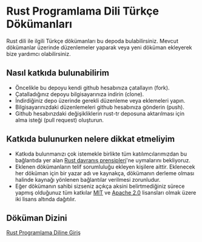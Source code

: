 # Rust Programlama Dili Türkçe Dökümanları

Rust dili ile ilgili Türkçe dökümanları bu depoda bulabilirsiniz. Mevcut dökümanlar üzerinde düzenlemeler yaparak veya yeni döküman ekleyerek bize yardımcı olabilirsiniz.

## Nasıl katkıda bulunabilirim

- Öncelikle bu depoyu kendi github hesabınıza çatallayın (fork).
- Çatalladığınız depoyu bilgisayarınıza indirin (clone).
- İndirdiğiniz depo üzerinde gerekli düzenleme veya eklemeleri yapın.
- Bilgisayarınızdaki düzenlemeleri github hesabınıza gönderin (push).
- Github hesabınzdaki değişikliklerin rust-tr deposuna aktarılması için alma isteği (pull request) oluşturun.

## Katkıda bulunurken nelere dikkat etmeliyim

- Katkıda bulunmanızı çok istemekle birlikte tüm katılımcılarımızdan bu bağlantıda yer alan [Rust davranış prensipleri](https://www.rust-lang.org/policies/code-of-conduct)'ne uymalarını bekliyoruz.
- Eklenen dökümanların telif sorumluluğu ekleyen kişilere aittir. Eklenecek her döküman için bir yazar adı ve kaynakça, dökümanın derleme olması halinde kaynağı yönlenen bağlantılar verilmesi zorunludur.
- Eğer dökümanın sahibi sizseniz açıkça aksini belirtmediğiniz sürece yapmış olduğunuz tüm katkılar [MIT](https://github.com/rust-lang/rust-by-example/blob/master/LICENSE-MIT) ve [Apache 2.0](https://github.com/rust-lang/rust-by-example/blob/master/LICENSE-APACHE) lisansları olmak üzere iki lisans altında dağıtılır.

## Döküman Dizini
 [Rust Programlama Diline Giriş](https://github.com/rust-lang-tr/dokuman/tree/master/rust-programlama-diline-giris)

